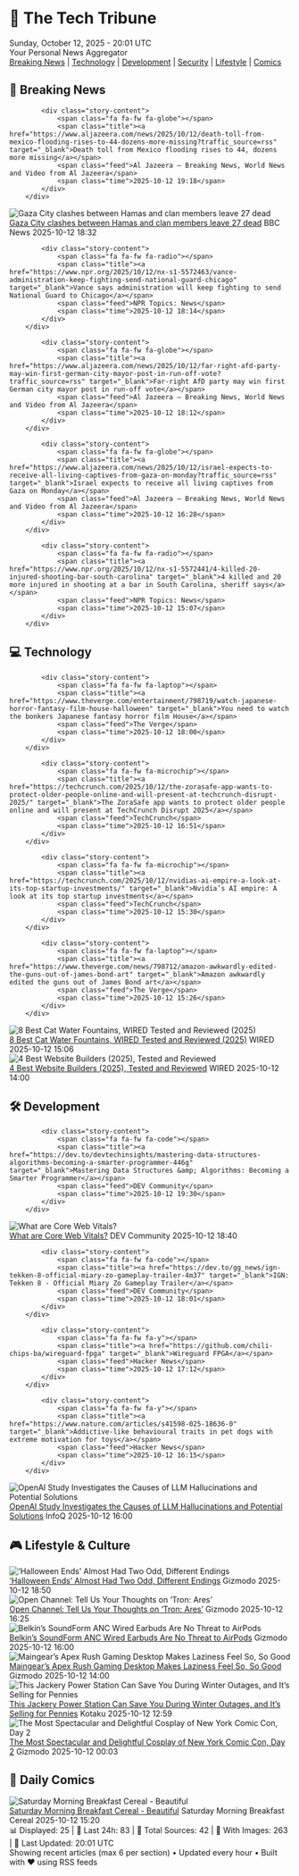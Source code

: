 <!-- Processing 54 RSS feeds at 2025-10-12 20:01:45 UTC -->
<!-- Processing: Questionable Content -->
<!-- Processing: Dinosaur Comics -->
<!-- Processing: BBC World News -->
<!-- Processing: BBC Breaking News -->
<!-- Processing: Al Jazeera Breaking News -->
<!-- Processing: Reuters World News -->
<!-- Processing: ABC News Breaking -->
<!-- Processing: NBC News Breaking -->
<!-- Processing: Guardian World News -->
<!-- Processing: TechCrunch -->
<!-- Processing: Ars Technica -->
<!-- Processing: O'Reilly Radar -->
<!-- Processing: Dev.to -->
<!-- Processing: StackOverflow Blog -->
<!-- Processing: Phoronix Linux News -->
<!-- Processing: OMG! Ubuntu -->
<!-- Processing: InfoQ -->
<!-- Processing: DZone -->
<!-- Processing: Martin Fowler -->
<!-- Processing: Coding Horror -->
<!-- Generated 4 new posts out of 20 feeds processed -->
<div class="newspaper-header">
    <h1 class="newspaper-title">📰 The Tech Tribune</h1>
    <div class="newspaper-date">Sunday, October 12, 2025 - 20:01 UTC</div>
    <div class="newspaper-subtitle">Your Personal News Aggregator</div>
</div>

<div class="newspaper-nav">
    <a href="#breaking">Breaking News</a> |
    <a href="#tech">Technology</a> |
    <a href="#dev">Development</a> |
    <a href="#security">Security</a> |
    <a href="#lifestyle">Lifestyle</a> |
    <a href="#webcomics">Comics</a>
</div>

<div class="news-section breaking-news" id="breaking">
<h2 class="section-header">🚨 Breaking News</h2>
<div class="stories-container">
<div class="story">
            
            <div class="story-content">
                <span class="fa fa-fw fa-globe"></span>
                <span class="title"><a href="https://www.aljazeera.com/news/2025/10/12/death-toll-from-mexico-flooding-rises-to-44-dozens-more-missing?traffic_source=rss" target="_blank">Death toll from Mexico flooding rises to 44, dozens more missing</a></span>
                <span class="feed">Al Jazeera – Breaking News, World News and Video from Al Jazeera</span>
                <span class="time">2025-10-12 19:18</span>
            </div>
        </div>
<div class="story">
            <img src="https://ichef.bbci.co.uk/ace/standard/240/cpsprodpb/0295/live/f94c5e30-a796-11f0-8c9e-87f67f3eb58c.jpg" alt="Gaza City clashes between Hamas and clan members leave 27 dead" class="story-image" loading="lazy" onerror="this.style.display='none'">
            <div class="story-content">
                <span class="fa fa-fw fa-earth-americas"></span>
                <span class="title"><a href="https://www.bbc.com/news/articles/cg5e551j593o?at_medium=RSS&at_campaign=rss" target="_blank">Gaza City clashes between Hamas and clan members leave 27 dead</a></span>
                <span class="feed">BBC News</span>
                <span class="time">2025-10-12 18:32</span>
            </div>
        </div>
<div class="story">
            
            <div class="story-content">
                <span class="fa fa-fw fa-radio"></span>
                <span class="title"><a href="https://www.npr.org/2025/10/12/nx-s1-5572463/vance-administration-keep-fighting-send-national-guard-chicago" target="_blank">Vance says administration will keep fighting to send National Guard to Chicago</a></span>
                <span class="feed">NPR Topics: News</span>
                <span class="time">2025-10-12 18:14</span>
            </div>
        </div>
<div class="story">
            
            <div class="story-content">
                <span class="fa fa-fw fa-globe"></span>
                <span class="title"><a href="https://www.aljazeera.com/news/2025/10/12/far-right-afd-party-may-win-first-german-city-mayor-post-in-run-off-vote?traffic_source=rss" target="_blank">Far-right AfD party may win first German city mayor post in run-off vote</a></span>
                <span class="feed">Al Jazeera – Breaking News, World News and Video from Al Jazeera</span>
                <span class="time">2025-10-12 18:12</span>
            </div>
        </div>
<div class="story">
            
            <div class="story-content">
                <span class="fa fa-fw fa-globe"></span>
                <span class="title"><a href="https://www.aljazeera.com/news/2025/10/12/israel-expects-to-receive-all-living-captives-from-gaza-on-monday?traffic_source=rss" target="_blank">Israel expects to receive all living captives from Gaza on Monday</a></span>
                <span class="feed">Al Jazeera – Breaking News, World News and Video from Al Jazeera</span>
                <span class="time">2025-10-12 16:28</span>
            </div>
        </div>
<div class="story">
            
            <div class="story-content">
                <span class="fa fa-fw fa-radio"></span>
                <span class="title"><a href="https://www.npr.org/2025/10/12/nx-s1-5572441/4-killed-20-injured-shooting-bar-south-carolina" target="_blank">4 killed and 20 more injured in shooting at a bar in South Carolina, sheriff says</a></span>
                <span class="feed">NPR Topics: News</span>
                <span class="time">2025-10-12 15:07</span>
            </div>
        </div>
</div>
</div>
<div class="news-section tech-news" id="tech">
<h2 class="section-header">💻 Technology</h2>
<div class="stories-container">
<div class="story">
            
            <div class="story-content">
                <span class="fa fa-fw fa-laptop"></span>
                <span class="title"><a href="https://www.theverge.com/entertainment/798719/watch-japanese-horror-fantasy-film-house-halloween" target="_blank">You need to watch the bonkers Japanese fantasy horror film House</a></span>
                <span class="feed">The Verge</span>
                <span class="time">2025-10-12 18:00</span>
            </div>
        </div>
<div class="story">
            
            <div class="story-content">
                <span class="fa fa-fw fa-microchip"></span>
                <span class="title"><a href="https://techcrunch.com/2025/10/12/the-zorasafe-app-wants-to-protect-older-people-online-and-will-present-at-techcrunch-disrupt-2025/" target="_blank">The ZoraSafe app wants to protect older people online and will present at TechCrunch Disrupt 2025</a></span>
                <span class="feed">TechCrunch</span>
                <span class="time">2025-10-12 16:51</span>
            </div>
        </div>
<div class="story">
            
            <div class="story-content">
                <span class="fa fa-fw fa-microchip"></span>
                <span class="title"><a href="https://techcrunch.com/2025/10/12/nvidias-ai-empire-a-look-at-its-top-startup-investments/" target="_blank">Nvidia’s AI empire: A look at its top startup investments</a></span>
                <span class="feed">TechCrunch</span>
                <span class="time">2025-10-12 15:30</span>
            </div>
        </div>
<div class="story">
            
            <div class="story-content">
                <span class="fa fa-fw fa-laptop"></span>
                <span class="title"><a href="https://www.theverge.com/news/798712/amazon-awkwardly-edited-the-guns-out-of-james-bond-art" target="_blank">Amazon awkwardly edited the guns out of James Bond art</a></span>
                <span class="feed">The Verge</span>
                <span class="time">2025-10-12 15:26</span>
            </div>
        </div>
<div class="story">
            <img src="https://media.wired.com/photos/685b19d11667e627ae71884e/master/pass/The%20Best%20Cat%20Water%20Fountains.png" alt="8 Best Cat Water Fountains, WIRED Tested and Reviewed (2025)" class="story-image" loading="lazy" onerror="this.style.display='none'">
            <div class="story-content">
                <span class="fa fa-fw fa-bolt"></span>
                <span class="title"><a href="https://www.wired.com/gallery/the-best-cat-water-fountains/" target="_blank">8 Best Cat Water Fountains, WIRED Tested and Reviewed (2025)</a></span>
                <span class="feed">WIRED</span>
                <span class="time">2025-10-12 15:06</span>
            </div>
        </div>
<div class="story">
            <img src="https://media.wired.com/photos/68e80dcb34a4e22944e3d3d0/master/pass/Squarespce-source-Squarespace.jpg" alt="4 Best Website Builders (2025), Tested and Reviewed" class="story-image" loading="lazy" onerror="this.style.display='none'">
            <div class="story-content">
                <span class="fa fa-fw fa-bolt"></span>
                <span class="title"><a href="https://www.wired.com/story/best-website-builders/" target="_blank">4 Best Website Builders (2025), Tested and Reviewed</a></span>
                <span class="feed">WIRED</span>
                <span class="time">2025-10-12 14:00</span>
            </div>
        </div>
</div>
</div>
<div class="news-section dev-news" id="dev">
<h2 class="section-header">🛠️ Development</h2>
<div class="stories-container">
<div class="story">
            
            <div class="story-content">
                <span class="fa fa-fw fa-code"></span>
                <span class="title"><a href="https://dev.to/devtechinsights/mastering-data-structures-algorithms-becoming-a-smarter-programmer-446g" target="_blank">Mastering Data Structures &amp; Algorithms: Becoming a Smarter Programmer</a></span>
                <span class="feed">DEV Community</span>
                <span class="time">2025-10-12 19:30</span>
            </div>
        </div>
<div class="story">
            <img src="https://media2.dev.to/dynamic/image/width=800%2Cheight=%2Cfit=scale-down%2Cgravity=auto%2Cformat=auto/https%3A%2F%2Fdev-to-uploads.s3.amazonaws.com%2Fuploads%2Farticles%2Fo5e57lh7rtwwwe2d694n.png" alt="What are Core Web Vitals?" class="story-image" loading="lazy" onerror="this.style.display='none'">
            <div class="story-content">
                <span class="fa fa-fw fa-code"></span>
                <span class="title"><a href="https://dev.to/lovestaco/what-are-core-web-vitals-3a20" target="_blank">What are Core Web Vitals?</a></span>
                <span class="feed">DEV Community</span>
                <span class="time">2025-10-12 18:40</span>
            </div>
        </div>
<div class="story">
            
            <div class="story-content">
                <span class="fa fa-fw fa-code"></span>
                <span class="title"><a href="https://dev.to/gg_news/ign-tekken-8-official-miary-zo-gameplay-trailer-4m37" target="_blank">IGN: Tekken 8 - Official Miary Zo Gameplay Trailer</a></span>
                <span class="feed">DEV Community</span>
                <span class="time">2025-10-12 18:01</span>
            </div>
        </div>
<div class="story">
            
            <div class="story-content">
                <span class="fa fa-fw fa-y"></span>
                <span class="title"><a href="https://github.com/chili-chips-ba/wireguard-fpga" target="_blank">Wireguard FPGA</a></span>
                <span class="feed">Hacker News</span>
                <span class="time">2025-10-12 17:12</span>
            </div>
        </div>
<div class="story">
            
            <div class="story-content">
                <span class="fa fa-fw fa-y"></span>
                <span class="title"><a href="https://www.nature.com/articles/s41598-025-18636-0" target="_blank">Addictive-like behavioural traits in pet dogs with extreme motivation for toys</a></span>
                <span class="feed">Hacker News</span>
                <span class="time">2025-10-12 16:15</span>
            </div>
        </div>
<div class="story">
            <img src="https://res.infoq.com/news/2025/10/openai-llm-hallucinations/en/headerimage/openai-llm-hallucinations-1760280654221.jpeg" alt="OpenAI Study Investigates the Causes of LLM Hallucinations and Potential Solutions" class="story-image" loading="lazy" onerror="this.style.display='none'">
            <div class="story-content">
                <span class="fa fa-fw fa-info-circle"></span>
                <span class="title"><a href="https://www.infoq.com/news/2025/10/openai-llm-hallucinations/?utm_campaign=infoq_content&utm_source=infoq&utm_medium=feed&utm_term=global" target="_blank">OpenAI Study Investigates the Causes of LLM Hallucinations and Potential Solutions</a></span>
                <span class="feed">InfoQ</span>
                <span class="time">2025-10-12 16:00</span>
            </div>
        </div>
</div>
</div>
<div class="news-section lifestyle-news" id="lifestyle">
<h2 class="section-header">🎮 Lifestyle & Culture</h2>
<div class="stories-container">
<div class="story">
            <img src="https://gizmodo.com/app/uploads/2025/10/halloween-ends-1280x853.jpg" alt="‘Halloween Ends’ Almost Had Two Odd, Different Endings" class="story-image" loading="lazy" onerror="this.style.display='none'">
            <div class="story-content">
                <span class="fa fa-fw fa-computer"></span>
                <span class="title"><a href="https://gizmodo.com/halloween-ends-almost-had-two-odd-different-endings-2000671428" target="_blank">‘Halloween Ends’ Almost Had Two Odd, Different Endings</a></span>
                <span class="feed">Gizmodo</span>
                <span class="time">2025-10-12 18:50</span>
            </div>
        </div>
<div class="story">
            <img src="https://gizmodo.com/app/uploads/2025/10/Tron-Ares-Lightcycle-poster-1280x853.jpg" alt="Open Channel: Tell Us Your Thoughts on ‘Tron: Ares’" class="story-image" loading="lazy" onerror="this.style.display='none'">
            <div class="story-content">
                <span class="fa fa-fw fa-computer"></span>
                <span class="title"><a href="https://gizmodo.com/open-channel-tell-us-your-thoughts-on-tron-ares-2000671598" target="_blank">Open Channel: Tell Us Your Thoughts on ‘Tron: Ares’</a></span>
                <span class="feed">Gizmodo</span>
                <span class="time">2025-10-12 16:25</span>
            </div>
        </div>
<div class="story">
            <img src="https://gizmodo.com/app/uploads/2025/10/Belkin-Wired-ANC-in-ear-1280x853.jpg" alt="Belkin’s SoundForm ANC Wired Earbuds Are No Threat to AirPods" class="story-image" loading="lazy" onerror="this.style.display='none'">
            <div class="story-content">
                <span class="fa fa-fw fa-computer"></span>
                <span class="title"><a href="https://gizmodo.com/belkins-soundform-anc-wired-earbuds-sound-decent-but-theyre-no-threat-to-airpods-2000654232" target="_blank">Belkin’s SoundForm ANC Wired Earbuds Are No Threat to AirPods</a></span>
                <span class="feed">Gizmodo</span>
                <span class="time">2025-10-12 16:00</span>
            </div>
        </div>
<div class="story">
            <img src="https://gizmodo.com/app/uploads/2025/10/Maingear-Apex-Rush-desktop-PC-review-19-1280x853.jpg" alt="Maingear’s Apex Rush Gaming Desktop Makes Laziness Feel So, So Good" class="story-image" loading="lazy" onerror="this.style.display='none'">
            <div class="story-content">
                <span class="fa fa-fw fa-computer"></span>
                <span class="title"><a href="https://gizmodo.com/maingear-apex-rush-desktop-pc-review-gaming-benchmarks-2000670460" target="_blank">Maingear’s Apex Rush Gaming Desktop Makes Laziness Feel So, So Good</a></span>
                <span class="feed">Gizmodo</span>
                <span class="time">2025-10-12 14:00</span>
            </div>
        </div>
<div class="story">
            <img src="https://kotaku.com/app/uploads/2025/10/jackery-explorer-1000-1280x853.jpg" alt="This Jackery Power Station Can Save You During Winter Outages, and It’s Selling for Pennies" class="story-image" loading="lazy" onerror="this.style.display='none'">
            <div class="story-content">
                <span class="fa fa-fw fa-gamepad"></span>
                <span class="title"><a href="https://kotaku.com/this-jackery-power-station-can-save-you-during-winter-outages-and-its-selling-for-pennies-2000634478" target="_blank">This Jackery Power Station Can Save You During Winter Outages, and It’s Selling for Pennies</a></span>
                <span class="feed">Kotaku</span>
                <span class="time">2025-10-12 12:59</span>
            </div>
        </div>
<div class="story">
            <img src="https://gizmodo.com/app/uploads/2025/10/new-york-comic-con-2025-cosplay-day-2-hades-zagreus-1280x853.jpg" alt="The Most Spectacular and Delightful Cosplay of New York Comic Con, Day 2" class="story-image" loading="lazy" onerror="this.style.display='none'">
            <div class="story-content">
                <span class="fa fa-fw fa-computer"></span>
                <span class="title"><a href="https://gizmodo.com/nycc-2025-cosplay-gallery-day-2-2000671575" target="_blank">The Most Spectacular and Delightful Cosplay of New York Comic Con, Day 2</a></span>
                <span class="feed">Gizmodo</span>
                <span class="time">2025-10-12 00:03</span>
            </div>
        </div>
</div>
</div>
<div class="news-section webcomics-section" id="webcomics">
<h2 class="section-header">🎨 Daily Comics</h2>
<div class="stories-container">
<div class="story">
            <img src="https://www.smbc-comics.com/comics/1760236954-20251012.png" alt="Saturday Morning Breakfast Cereal - Beautiful" class="story-image" loading="lazy" onerror="this.style.display='none'">
            <div class="story-content">
                <span class="fa fa-fw fa-smile"></span>
                <span class="title"><a href="https://www.smbc-comics.com/comic/beautiful-4" target="_blank">Saturday Morning Breakfast Cereal - Beautiful</a></span>
                <span class="feed">Saturday Morning Breakfast Cereal</span>
                <span class="time">2025-10-12 15:20</span>
            </div>
        </div>
</div>
</div>

<div class="newspaper-footer">
    <div class="stats">
        📊 Displayed: 25 | 📅 Last 24h: 83 | 📡 Total Sources: 42 | 📸 With Images: 263 |
        🔄 Last Updated: 20:01 UTC
    </div>
    <div class="footer-note">
        Showing recent articles (max 6 per section) • Updated every hour • Built with ❤️ using RSS feeds
    </div>
</div>
